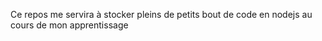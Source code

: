Ce repos me servira à stocker pleins de petits bout de code en nodejs au cours de mon apprentissage
